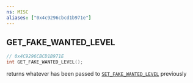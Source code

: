 ```yaml
---
ns: MISC
aliases: ["0x4c9296cbcd1b971e"]
---
```

## GET_FAKE_WANTED_LEVEL

```c
// 0x4C9296CBCD1B971E
int GET_FAKE_WANTED_LEVEL();
```

returns whatever has been passed to [`SET_FAKE_WANTED_LEVEL`](#_0x1454F2448DE30163) previously

